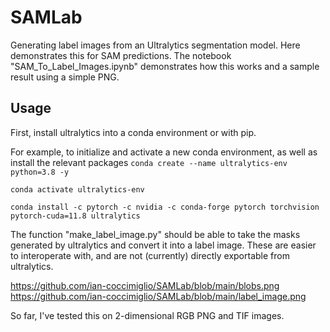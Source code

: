 # SAMLab
Generating label images from an Ultralytics segmentation model. Here demonstrates this for SAM predictions. The notebook "SAM\_To\_Label\_Images.ipynb" demonstrates how this works and a sample result using a simple PNG.

## Usage 
First, install ultralytics into a conda environment or with pip.

For example, to initialize and activate a new conda environment, as well as install the relevant packages
`conda create --name ultralytics-env python=3.8 -y`

`conda activate ultralytics-env`

`conda install -c pytorch -c nvidia -c conda-forge pytorch torchvision pytorch-cuda=11.8 ultralytics`

The function "make\_label\_image.py" should be able to take the masks generated by ultralytics and convert it into a label image. These are easier to interoperate with, and are not (currently) directly exportable from ultralytics.

https://github.com/ian-coccimiglio/SAMLab/blob/main/blobs.png
https://github.com/ian-coccimiglio/SAMLab/blob/main/label_image.png

So far, I've tested this on 2-dimensional RGB PNG and TIF images.
